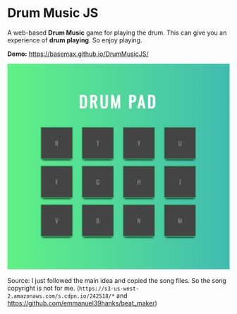 # Drum Music JS

A web-based **Drum Music** game for playing the drum. This can give you an experience of **drum playing**. So enjoy playing.

**Demo:** https://basemax.github.io/DrumMusicJS/

[![Drum Music JS](preview.jpg)](https://basemax.github.io/DrumMusicJS/)

Source: I just followed the main idea and copied the song files. So the song copyright is not for me. (`https://s3-us-west-2.amazonaws.com/s.cdpn.io/242518/*` and https://github.com/emmanuel39hanks/beat_maker)

